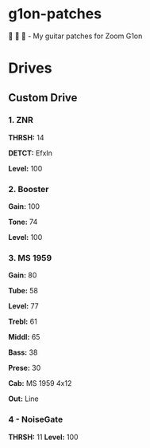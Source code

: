 # g1on-patches
:guitar: :guitar: :guitar: - My guitar patches for Zoom G1on


# Drives

## Custom Drive 

### 1. ZNR 

**THRSH:** 14

**DETCT:** EfxIn

**Level:** 100

### 2. Booster

**Gain:** 100

**Tone:** 74

**Level:** 100

### 3. MS 1959

**Gain:** 80

**Tube:** 58

**Level:** 77

**Trebl:** 61

**Middl:** 65

**Bass:** 38

**Prese:** 30

**Cab:** MS 1959 4x12

**Out:** Line

### 4 - NoiseGate
**THRSH:** 11
**Level:** 100
